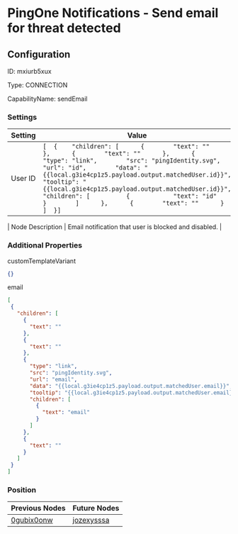 # PingOne Notifications - Send email for threat detected
## Configuration
ID:  mxiurb5xux

Type: CONNECTION 

CapabilityName: sendEmail

### Settings
| Setting | Value  |
| :------------------------ | ---------------------------------------- |
| User ID |```[  {    "children": [      {        "text": ""      },      {        "text": ""      },      {        "type": "link",        "src": "pingIdentity.svg",        "url": "id",        "data": "{{local.g3ie4cp1z5.payload.output.matchedUser.id}}",        "tooltip": "{{local.g3ie4cp1z5.payload.output.matchedUser.id}}",        "children": [          {            "text": "id"          }        ]      },      {        "text": ""      }    ]  }] ```| 

| Node Description | Email notification that user is blocked and disabled. | 
 




### Additional Properties
customTemplateVariant
 ```json 
{}
```


email
 ```json 
[
  {
    "children": [
      {
        "text": ""
      },
      {
        "text": ""
      },
      {
        "type": "link",
        "src": "pingIdentity.svg",
        "url": "email",
        "data": "{{local.g3ie4cp1z5.payload.output.matchedUser.email}}",
        "tooltip": "{{local.g3ie4cp1z5.payload.output.matchedUser.email}}",
        "children": [
          {
            "text": "email"
          }
        ]
      },
      {
        "text": ""
      }
    ]
  }
]
```




### Position
| Previous Nodes | Future Nodes |
| :------------- | ------------ |
| [0gubix0onw](./0gubix0onw.md) | [jozexysssa](./jozexysssa.md) |